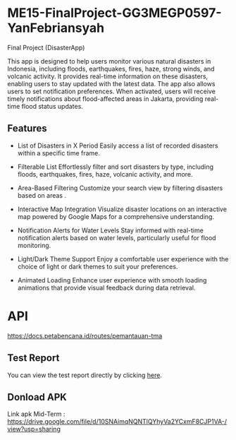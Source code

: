 # ME15-FinalProject-GG3MEGP0597-YanFebriansyah
Final Project (DisasterApp)

This app is designed to help users monitor various natural disasters in Indonesia, including floods, earthquakes, fires, haze, strong winds, and volcanic activity. It provides real-time information on these disasters, enabling users to stay updated with the latest data. The app also allows users to set notification preferences. When activated, users will receive timely notifications about flood-affected areas in Jakarta, providing real-time flood status updates.


## Features

* List of Disasters in X Period
Easily access a list of recorded disasters within a specific time frame.

* Filterable List
Effortlessly filter and sort disasters by type, including floods, earthquakes, fires, haze, volcanic activity, and more.

* Area-Based Filtering
Customize your search view by filtering disasters based on areas .

* Interactive Map Integration
Visualize disaster locations on an interactive map powered by Google Maps for a comprehensive understanding.

* Notification Alerts for Water Levels
Stay informed with real-time notification alerts based on water levels, particularly useful for flood monitoring.

* Light/Dark Theme Support
Enjoy a comfortable user experience with the choice of light or dark themes to suit your preferences.

* Animated Loading
Enhance user experience with smooth loading animations that provide visual feedback during data retrieval.

  

# API
https://docs.petabencana.id/routes/pemantauan-tma


## Test Report

You can view the test report directly by clicking [here](htmlReport/index.html).


## Donload APK
Link apk Mid-Term       : https://drive.google.com/file/d/10SNAimqNQNTlQYhyVa2YCxmF8CJP1VA-/view?usp=sharing



